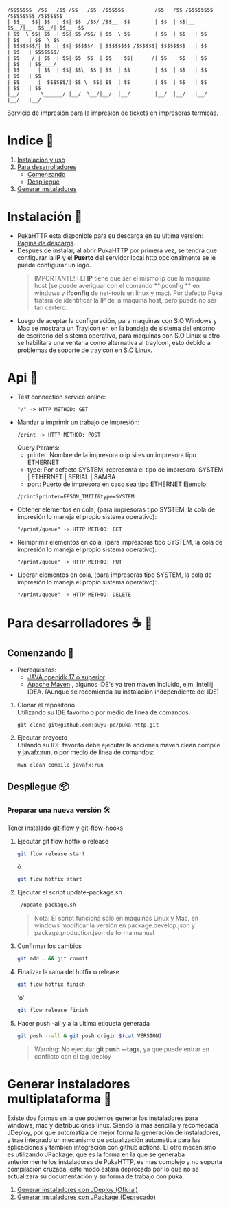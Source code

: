```textmate
/$$$$$$$  /$$   /$$ /$$   /$$  /$$$$$$          /$$   /$$ /$$$$$$$$ /$$$$$$$$ /$$$$$$$
| $$__  $$| $$  | $$| $$  /$$/ /$$__  $$        | $$  | $$|__  $$__/|__  $$__/| $$__  $$
| $$  \ $$| $$  | $$| $$ /$$/ | $$  \ $$        | $$  | $$   | $$      | $$   | $$  \ $$
| $$$$$$$/| $$  | $$| $$$$$/  | $$$$$$$$ /$$$$$$| $$$$$$$$   | $$      | $$   | $$$$$$$/
| $$____/ | $$  | $$| $$  $$  | $$__  $$|______/| $$__  $$   | $$      | $$   | $$____/
| $$      | $$  | $$| $$\  $$ | $$  | $$        | $$  | $$   | $$      | $$   | $$      
| $$      |  $$$$$$/| $$ \  $$| $$  | $$        | $$  | $$   | $$      | $$   | $$      
|__/       \______/ |__/  \__/|__/  |__/        |__/  |__/   |__/      |__/   |__/

```

Servicio de impresión para la impresion de tickets en impresoras termicas.

# Indice 📖

1. [Instalación y uso](#instalación-)
2. [Para desarrolladores](#para-desarrolladores--)
    * [Comenzando](#comenzando-)
    * [Despliegue](#despliegue-)
3. [Generar instaladores](#generar-instaladores-multiplataforma-)

# Instalación 🔧

* PukaHTTP esta disponible para su descarga en su ultima
  version: [Pagina de descarga](https://www.jdeploy.com/gh/puyu-pe/puka-http).
* Despues de instalar, al abrir PukaHTTP por primera vez, se tendra que configurar la **IP** y el **Puerto** del
  servidor local http opcionalmente se le puede configurar un logo.
  > IMPORTANTE!!: El **IP** tiene que ser el mismo ip que la maquina host (se puede averiguar con el comando **ipconfig
  ** en windows y
  **ifconfig** de net-tools en linux y mac).
  Por defecto Puka tratara de identificar la IP de la maquina host, pero puede no ser tan certero.
* Luego de aceptar la configuración, para maquinas con S.O Windows y Mac se mostrara un TrayIcon en en la bandeja de sistema del
  entorno de escritorio del sistema operativo, para maquinas con S.O Linux u otro se habilitara una ventana como alternativa al trayIcon, esto debido
  a problemas de soporte de trayicon en S.O Linux.

# Api 📖

* Test connection service online: 
  ```
  "/" -> HTTP METHOD: GET
  ```
* Mandar a imprimir un trabajo de impresión:
  ```
  /print -> HTTP METHOD: POST
  ```
  Query Params:
  - printer: Nombre de la impresora o ip si es un impresora tipo ETHERNET
  - type: Por defecto SYSTEM, representa el tipo de impresora: SYSTEM | ETHERNET | SERIAL | SAMBA
  - port: Puerto de impresora en caso sea tipo ETHERNET
  Ejemplo:
  ```
  /print?printer=EPSON_TMIII&type=SYSTEM
  ```
* Obtener elementos en cola, (para impresoras tipo SYSTEM, la cola de impresión lo maneja el propio sistema operativo): 
  ```
  "/print/queue" -> HTTP METHOD: GET
  ```
* Reimprimir elementos en cola, (para impresoras tipo SYSTEM, la cola de impresión lo maneja el propio sistema operativo): 
  ```
  "/print/queue" -> HTTP METHOD: PUT
  ```
* Liberar elementos en cola, (para impresoras tipo SYSTEM, la cola de impresión lo maneja el propio sistema operativo): 
  ```
  "/print/queue" -> HTTP METHOD: DELETE
  ```

# Para desarrolladores ☕ 🍺

## Comenzando 🚀

* Prerequisitos:
  * [JAVA openjdk 17 o superior](https://ed.team/blog/instalar-openjdk-en-linux).
  * [Apache Maven](https://ubunlog.com/apache-maven-instalacion-ubuntu/) , algunos IDE's ya tren maven incluido, ejm.
    Intellij IDEA. (Aunque se recomienda su instalación independiente del IDE)

1. Clonar el repositorio<br>
   Utilizando su IDE favorito o por medio de linea de comandos.
   ```
   git clone git@github.com:puyu-pe/puka-http.git
   ```

2. Ejecutar proyecto<br>
   Utilando su IDE favorito debe ejecutar la acciones maven clean
   compile y javafx:run, o por medio de linea de comandos:
   ```
   mvn clean compile javafx:run
   ```

## Despliegue 📦

### Preparar una nueva versión 🛠️

Tener instalado [git-flow ](https://desarrollowp.com/blog/tutoriales/aprende-git-de-manera-sencilla-git-flow/) y [git-flow-hooks](https://github.com/jaspernbrouwer/git-flow-hooks)

1. Ejecutar git flow hotfix o release
   ```bash
   git flow release start
   ```
   ó
   ```bash
   git flow hotfix start
   ```
2. Ejecutar el script update-package.sh
   ```bash
   ./update-package.sh
   ```
   > Nota: El script funciona solo en maquinas Linux y Mac, en windows modificar la versión en package.develop.json y
   package.production.json de forma manual
3. Confirmar los cambios
   ```bash
   git add . && git commit
   ```
4. Finalizar la rama del hotfix o release
   ```bash
   git flow hotfix finish
   ```
   'o'
   ```bash
   git flow release finish
   ```
5. Hacer push -all y a la ultima etiqueta generada
   ```bash
   git push --all & git push origin $(cat VERSION)
   ```
   > Warning: **No** ejecutar **git push --tags**, ya que puede entrar en conflicto con el tag jdeploy

# Generar instaladores multiplataforma 🎁

Existe dos formas en la que podemos generar los instaladores para windows, mac y distribuciones linux.
Siendo la mas sencilla y recomedada JDeploy, por que automatiza de mejor forma la generación de instaladores,
y trae integrado un mecanismo de actualización automatica para las aplicaciones y tambien integración con github
actions.
El otro mecanismo es utilizando JPackage, que es la forma en la que se generaba anteriormente los instaladores de
PukaHTTP,
es mas complejo y no soporta compilación cruzada, este modo estará deprecado por lo que no se actualizara su documentación
y su forma de trabajo
con puka.

1. [Generar instaladores con JDeploy (Oficial)](docs/jdeploy.md)
2. [Generar instaladores con JPackage (Deprecado)](docs/jpackage.md)




